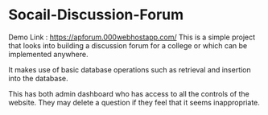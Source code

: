 # Socail-Discussion-Forum
Demo Link : https://apforum.000webhostapp.com/
This is a simple project that looks into building a discussion forum for a college or which can be implemented anywhere.

It makes use of basic database operations such as retrieval and insertion into the database.

This has both admin dashboard who has access to all the controls of the website. They may delete a question if they feel that it seems inappropriate.
